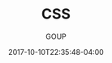 ---
date: 2017-10-10T22:35:48-04:00
title: "CSS"
seo_title: "CSS | GOUP"
subheader:
     greeting: CSS - Style a Website
     description: This course covers the basics of styling a website using CSS. Work your way through the videos/articles and I'll teach you everything you need to know to style a basic website!
description: This tutorial covers how to use introduction in CSS.
author: GOUP
image: introduction.png
video: WZ2uqGkHoR0
url: /web-development/css/
weight: 1
layout: course_home
---